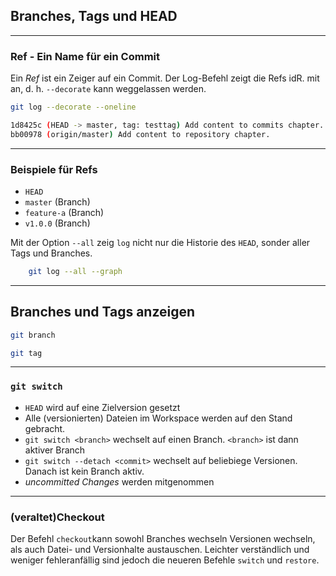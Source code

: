 
## Branches, Tags und HEAD

---

### Ref - Ein Name für ein Commit

Ein *Ref* ist ein Zeiger auf ein Commit.
Der Log-Befehl zeigt die Refs idR. mit an, d. h. `--decorate` kann weggelassen werden.

```bash
git log --decorate --oneline

1d8425c (HEAD -> master, tag: testtag) Add content to commits chapter.
bb00978 (origin/master) Add content to repository chapter.
```

---

### Beispiele für Refs

 * `HEAD`
 * `master` (Branch)
 * `feature-a` (Branch)
 * `v1.0.0` (Branch)

Mit der Option `--all` zeig `log` nicht nur die Historie des `HEAD`,
sonder aller Tags und Branches.

```bash
    git log --all --graph
```

---

## Branches und Tags anzeigen

```bash
git branch

git tag
```

---

### `git switch`
 

 * `HEAD` wird auf eine Zielversion gesetzt
 * Alle (versionierten) Dateien im Workspace werden auf den Stand gebracht.
 * `git switch <branch>` wechselt auf einen Branch. `<branch>` ist dann aktiver Branch
 * `git switch --detach <commit>` wechselt auf beliebiege Versionen. Danach ist kein Branch aktiv.
 * *uncommitted Changes* werden mitgenommen


---


### (veraltet)Checkout
 

Der Befehl `checkout`kann sowohl Branches wechseln Versionen wechseln, als auch Datei- und Versionhalte austauschen.
Leichter verständlich und weniger fehleranfällig sind jedoch die neueren
Befehle `switch` und `restore`.


